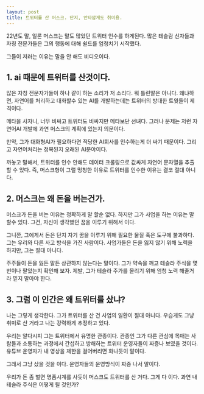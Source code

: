 ```yaml
---
layout: post
title: 트위터를 산 머스크. 단지, 안타깝게도 취미용.
---
```


22년도 말, 일론 머스크는 말도 많았던 트위터 인수를 하게된다. 많은 테슬람 신자들과 자칭 전문가들은 그의 행동에 대해 쉴드를 엄청치기 시작했다.

그들이 저러는 이유는 말을 안 해도 비디오이다.



<h2>1. ai 때문에 트위터를 산것이다.</h2>
많은 자칭 전문자가들이 하나 같이 하는 소리가 저 소리다.
뭐 틀린말은 아니다. 왜냐하면, 자연어를 처리하고 대화할수 있는 AI를 개발하는데는 트위터의 방대한 트윗들이 제격이다.

메타을 사자니, 너무 비싸고 트위터도 비싸지만 메타보단 선녀다. 그러나 문제는 저런 자연어AI 개발에 과연 머스크의 계획에 있는지 의문이다.

만약, 그가 대화형AI가 필요하다면 적당한 AI회사를 인수하는게 더 싸기 때문이다. 그리고 자연어처리는 정복된지 오래된 AI분야이다.   

까놓고 말해서, 트위터를 인수 안해도 데이터 크롤링으로 값싸게 자연어 문자열을 추출할 수 있다.
즉, 머스크형이 그럴 멍청한 이유로 트위터를 인수한 이유는 결코 절대 아니다.


<h2>2. 머스크는 왜 돈을 버는건가.</h2>
머스크가 돈을 버는 이유는 정확하게 말 할순 없다. 하지만 그가 사업을 하는 이유는 말 할수 있다. 그건, 자신이 생각했던 꿈을 이루기 위해서 이다.

그니깐, 그에게서 돈은 단지 자기 꿈을 이루기 위해 필요한 물질 혹은 도구에 불과하다. 그는 우리와 다른 사고 방식을 가진 사람이다. 사업가들은 돈을 잃지 않기 위해 노력을 하지만, 그는 절대 아니다.

주주들이 돈을 잃든 말든 상관하지 않는다는 말이다. 그가 약속을 깨고 테슬라 주식을 몇 번이나 팔았는지 확인해 보자. 제발, 그가 테슬라 주가를 올리기 위해 엄청 노력 해줄거라 믿지 말아야 한다.


<h2>3. 그럼 이 인간은 왜 트위터를 샀냐?</h2>
나는 그렇게 생각한다. 그가 트위터를 산 건 사업의 일환이 절대 아니다. 우습게도 그냥 취미로 산 거라고 나는 강력하게 추정하고 있다.

우리는 알다시피 그는 트위터에서 유명한 관종이다. 관종인 그가 다른 관심에 목매는 사람들과 소통하는 과정에서 간섭하고 방해하는 트위터 운영자들이 짜증나 보였을 것이다. 유튜브 운영자가 내 영상을 제한을 걸어버리면 화나듯이 말이다.

그래서 그냥 샀을 것을 이다. 운영자들의 운영방식이 짜증 나서 말이다.

우리가 돈 좀 벌면 명품시계를 사듯이 머스크도 트위터를 산 거다. 그게 다 이다. 과연 내 테슬라 주식은 어떻게 될 것인가?


